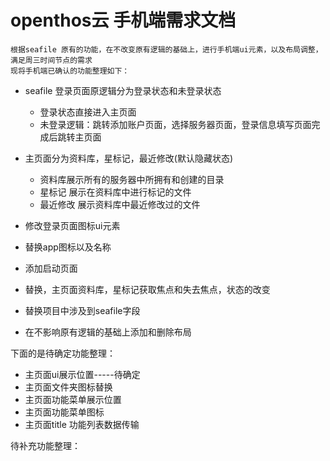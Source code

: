 # openthos云 手机端需求文档
    根据seafile 原有的功能，在不改变原有逻辑的基础上，进行手机端ui元素，以及布局调整，满足周三时间节点的需求
    现将手机端已确认的功能整理如下：
    
  - seafile 登录页面原逻辑分为登录状态和未登录状态
    - 登录状态直接进入主页面
    - 未登录逻辑：跳转添加账户页面，选择服务器页面，登录信息填写页面完成后跳转主页面
  - 主页面分为资料库，星标记，最近修改(默认隐藏状态)
    - 资料库展示所有的服务器中所拥有和创建的目录
    - 星标记 展示在资料库中进行标记的文件
    - 最近修改 展示资料库中最近修改过的文件
    
  - 修改登录页面图标ui元素
  - 替换app图标以及名称
  - 添加启动页面
  - 替换，主页面资料库，星标记获取焦点和失去焦点，状态的改变
  - 替换项目中涉及到seafile字段
  - 在不影响原有逻辑的基础上添加和删除布局
  
  下面的是待确定功能整理：
  - 主页面ui展示位置-----待确定
  - 主页面文件夹图标替换
  - 主页面功能菜单展示位置
  - 主页面功能菜单图标
  - 主页面title 功能列表数据传输
  
  待补充功能整理：
  
